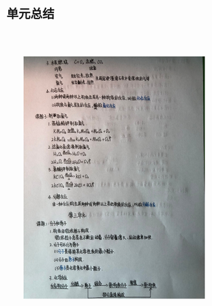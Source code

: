 # 单元总结

<figure><img src="https://cdn.staticaly.com/gh/clearng/fotobuffet-docs@master/ggg.5w5yu79z9io0.webp" alt=""><figcaption></figcaption></figure>

<figure><img src="https://cdn.staticaly.com/gh/clearng/fotobuffet-docs@master/hhh.449ujsroks20.webp" alt=""><figcaption></figcaption></figure>

<figure><img src="../.gitbook/assets/HEVJ89IOG)U&#x60;@[TBXJ6Q~4F.jpg" alt=""><figcaption></figcaption></figure>

<figure><img src="[../.gitbook/assets/HEVJ89IOG)U&#x60;@[TBXJ6Q~4F.jpg](https://cdn.staticaly.com/gh/clearng/klyme-api-img@main/qqq.34ngbmx63gg0.webp)" alt=""><figcaption></figcaption></figure>
